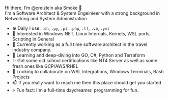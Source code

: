 Hi there,  I’m @creizlein aka Smoke 👋 <br>
I'm a Software Architect & System Engeinieer with a strong background in Networking and System Administration

- ⚙️ Daily I use: `.sh`, `.py`, `.pl`, `.php`, `.tf`, `.vb`, `.yml`
- 👀 Interested in Windows.NET, Linux Internals, Kernels, WSL ports, Scripting in General
- 🚀 Currently working as a full time software architect in the travel industry company.
- 🌱 Learning and deep-diving into GO, C#, Python and Terraform
- ✨ Got some old school certifications like NT4 Server as well as some fresh ones like GCP/AWS/RHEL
- 💞️ Looking to collaborate on WSL Integrations, Windows Terminals, Bash Projects
- 📫 If you really want to reach me then this place should get you started 
- ⚡ Fun fact: I'm a full-time daydreamer, programming for fun.

<!---
creizlein/creizlein is a ✨ special ✨ repository because its `README.md` (this file) appears on your GitHub profile.
You can click the Preview link to take a look at your changes.
--->

